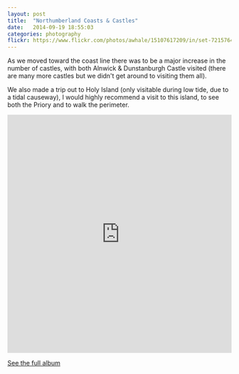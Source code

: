 ```yaml
---
layout: post
title:  "Northumberland Coasts & Castles"
date:   2014-09-19 18:55:03
categories: photography
flickr: https://www.flickr.com/photos/awhale/15107617209/in/set-72157647799577162/player/
---
```


As we moved toward the coast line there was to be a major increase in the number of castles, with both Alnwick & Dunstanburgh Castle visited (there are many more castles but we didn't get around to visiting them all).

We also made a trip out to Holy Island (only visitable during low tide, due to a tidal causeway), I would highly recommend a visit to this island, to see both the Priory and to walk the perimeter.

<iframe src="https://www.flickr.com/photos/awhale/15107617209/in/set-72157647799577162/player/" width="100%" height="535" frameborder="0" allowfullscreen webkitallowfullscreen mozallowfullscreen oallowfullscreen msallowfullscreen></iframe>

[See the full album](https://www.flickr.com/photos/awhale/sets/72157647799577162/)